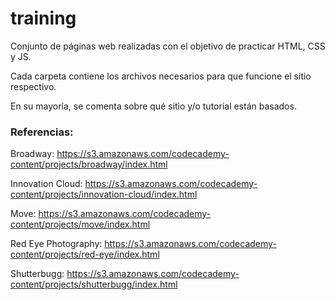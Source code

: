 # training
Conjunto de páginas web realizadas con el objetivo de practicar HTML, CSS y JS.

Cada carpeta contiene los archivos necesarios para que funcione el sitio respectivo.

En su mayoría, se comenta sobre qué sitio y/o tutorial están basados.

### Referencias:

Broadway: https://s3.amazonaws.com/codecademy-content/projects/broadway/index.html

Innovation Cloud: https://s3.amazonaws.com/codecademy-content/projects/innovation-cloud/index.html

Move: https://s3.amazonaws.com/codecademy-content/projects/move/index.html

Red Eye Photography: https://s3.amazonaws.com/codecademy-content/projects/red-eye/index.html

Shutterbugg: https://s3.amazonaws.com/codecademy-content/projects/shutterbugg/index.html
